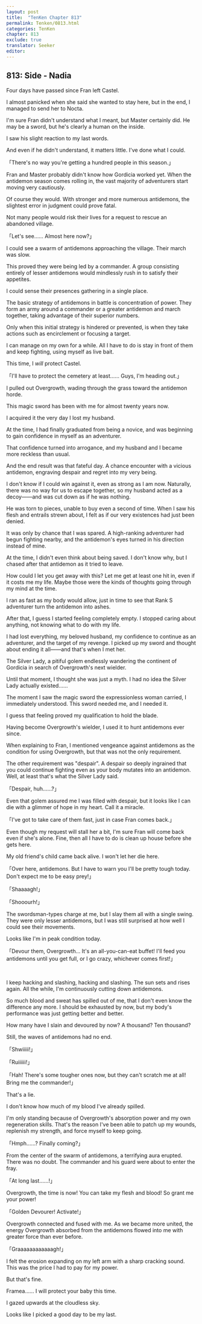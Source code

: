 ```yaml
---
layout: post
title:  "TenKen Chapter 813"
permalink: Tenken/0813.html
categories: TenKen
chapter: 813
exclude: true
translator: Seeker
editor: 
---
```

<h2>813: Side - Nadia</h2>

Four days have passed since Fran left Castel.

I almost panicked when she said she wanted to stay here, but in the end, I managed to send her to Nocta.

I'm sure Fran didn't understand what I meant, but Master certainly did. He may be a sword, but he's clearly a human on the inside.

I saw his slight reaction to my last words.

And even if he didn't understand, it matters little. I've done what I could.

「There's no way you're getting a hundred people in this season.」

Fran and Master probably didn't know how Gordicia worked yet. When the antidemon season comes rolling in, the vast majority of adventurers start moving very cautiously.

Of course they would. With stronger and more numerous antidemons, the slightest error in judgment could prove fatal.

Not many people would risk their lives for a request to rescue an abandoned village.

「Let's see…… Almost here now?」

I could see a swarm of antidemons approaching the village. Their march was slow.

This proved they were being led by a commander. A group consisting entirely of lesser antidemons would mindlessly rush in to satisfy their appetites.

I could sense their presences gathering in a single place.

The basic strategy of antidemons in battle is concentration of power. They form an army around a commander or a greater antidemon and march together, taking advantage of their superior numbers.

Only when this initial strategy is hindered or prevented, is when they take actions such as encirclement or focusing a target.

I can manage on my own for a while. All I have to do is stay in front of them and keep fighting, using myself as live bait.

This time, I *will* protect Castel.

「I'll have to protect the cemetery at least…… Guys, I'm heading out.」

I pulled out Overgrowth, wading through the grass toward the antidemon horde.

This magic sword has been with me for almost twenty years now.

I acquired it the very day I lost my husband.

At the time, I had finally graduated from being a novice, and was beginning to gain confidence in myself as an adventurer.

That confidence turned into arrogance, and my husband and I became more reckless than usual.

And the end result was that fateful day. A chance encounter with a vicious antidemon, engraving despair and regret into my very being.

I don't know if I could win against it, even as strong as I am now. Naturally, there was no way for us to escape together, so my husband acted as a decoy――and was cut down as if he was nothing.

He was torn to pieces, unable to buy even a second of time. When I saw his flesh and entrails strewn about, I felt as if our very existences had just been denied.

It was only by chance that I was spared. A high-ranking adventurer had begun fighting nearby, and the antidemon's eyes turned in his direction instead of mine.

At the time, I didn't even think about being saved. I don't know why, but I chased after that antidemon as it tried to leave.

How could I let you get away with this? Let me get at least one hit in, even if it costs me my life. Maybe those were the kinds of thoughts going through my mind at the time.

I ran as fast as my body would allow, just in time to see that Rank S adventurer turn the antidemon into ashes.

After that, I guess I started feeling completely empty. I stopped caring about anything, not knowing what to do with my life.

I had lost everything, my beloved husband, my confidence to continue as an adventurer, and the target of my revenge. I picked up my sword and thought about ending it all――and that's when I met her.

The Silver Lady, a pitiful golem endlessly wandering the continent of Gordicia in search of Overgrowth's next wielder.

Until that moment, I thought she was just a myth. I had no idea the Silver Lady actually existed……

The moment I saw the magic sword the expressionless woman carried, I immediately understood. This sword needed me, and I needed it.

I guess that feeling proved my qualification to hold the blade.

Having become Overgrowth's wielder, I used it to hunt antidemons ever since.

When explaining to Fran, I mentioned vengeance against antidemons as the condition for using Overgrowth, but that was not the only requirement.

The other requirement was "despair". A despair so deeply ingrained that you could continue fighting even as your body mutates into an antidemon. Well, at least that's what the Silver Lady said.

「Despair, huh……?」

Even that golem assured me I was filled with despair, but it looks like I can die with a glimmer of hope in my heart. Call it a miracle.

「I've got to take care of them fast, just in case Fran comes back.」

Even though my request will stall her a bit, I'm sure Fran will come back even if she's alone. Fine, then all I have to do is clean up house before she gets here.

My old friend's child came back alive. I won't let her die here.

「Over here, antidemons. But I have to warn you I'll be pretty tough today. Don't expect me to be easy prey!」

「Shaaaagh!」

「Shooourh!」

The swordsman-types charge at me, but I slay them all with a single swing. They were only lesser antidemons, but I was still surprised at how well I could see their movements.

Looks like I'm in peak condition today.

「Devour them, Overgrowth… It's an all-you-can-eat buffet! I'll feed you antidemons until you get full, or I go crazy, whichever comes first!」



<br>

I keep hacking and slashing, hacking and slashing. The sun sets and rises again. All the while, I'm continuously cutting down antidemons.

So much blood and sweat has spilled out of me, that I don't even know the difference any more. I should be exhausted by now, but my body's performance was just getting better and better.

How many have I slain and devoured by now? A thousand? Ten thousand?

Still, the waves of antidemons had no end.

「Shwiiiii!」

「Ruiiiiii!」

「Hah! There's some tougher ones now, but they can't scratch me at all! Bring me the commander!」

That's a lie.

I don't know how much of my blood I've already spilled.

I'm only standing because of Overgrowth's absorption power and my own regeneration skills. That's the reason I've been able to patch up my wounds, replenish my strength, and force myself to keep going.

「Hmph……? Finally coming?」

From the center of the swarm of antidemons, a terrifying aura erupted. There was no doubt. The commander and his guard were about to enter the fray.

「At long last……!」

Overgrowth, the time is now! You can take my flesh and blood! So grant me your power!

「Golden Devourer! Activate!」

Overgrowth connected and fused with me. As we became more united, the energy Overgrowth absorbed from the antidemons flowed into me with greater force than ever before.

「Graaaaaaaaaaaagh!」

I felt the erosion expanding on my left arm with a sharp cracking sound. This was the price I had to pay for my power.

But that's fine.

Framea…… I will protect your baby this time.

I gazed upwards at the cloudless sky.

Looks like I picked a good day to be my last.



